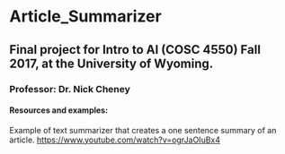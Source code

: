 # Article_Summarizer

## Final project for Intro to AI (COSC 4550) Fall 2017, at the University of Wyoming.

### Professor: Dr. Nick Cheney

#### Resources and examples:

Example of text summarizer that creates a one sentence summary of an article. 
https://www.youtube.com/watch?v=ogrJaOIuBx4
